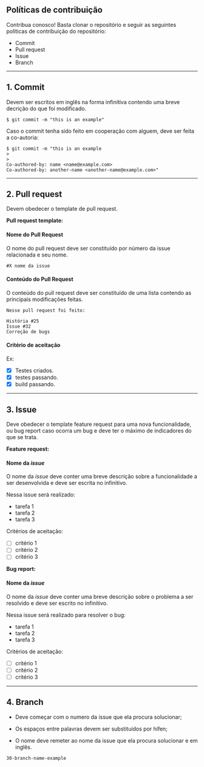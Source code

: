 ## Políticas de contribuição

Contribua conosco! Basta clonar o repositório e seguir as seguintes políticas de contribuição do repositório:

- Commit
- Pull request
- Issue
- Branch

---

## 1. Commit

Devem ser escritos em inglês na forma infinitiva contendo uma breve decrição do que foi modificado.

```
$ git commit -m "this is an example"
```

Caso o commit tenha sido feito em cooperação com alguem, deve ser feita a co-autoria:

```
$ git commit -m "this is an example
>
>
Co-authored-by: name <name@example.com>
Co-authored-by: another-name <another-name@example.com>"
```
---

## 2. Pull request

Devem obedecer o template de pull request.

**Pull request template:**

#### Nome do Pull Request

O nome do pull request deve ser constituído por número da issue relacionada e seu nome.

```
#X nome da issue
```

#### Conteúdo do Pull Request

O conteúdo do pull request deve ser constituído de uma lista contendo as principais modificações feitas.

```
Nesse pull request foi feito:

História #25
Issue #32
Correção de bugs
```

#### Critério de aceitação

Ex:
- [x] Testes criados.
- [x] testes passando.
- [x] build passando.

---

## 3. Issue

Deve obedecer o template feature request para uma nova funcionalidade, ou bug report caso ocorra um bug e deve ter o máximo de indicadores do que se trata.

**Feature request:**

#### Nome da *issue*

O nome da *issue* deve conter uma breve descrição sobre a funcionalidade a ser desenvolvida e deve ser escrita no infinitivo.

Nessa issue será realizado:
- tarefa 1
- tarefa 2
- tarefa 3

Critérios de aceitação:
- [ ] critério 1
- [ ] critério 2
- [ ] critério 3

**Bug report:**

#### Nome da *issue*

O nome da *issue* deve conter uma breve descrição sobre o problema a ser resolvido e deve ser escrito no infinitivo.

Nessa issue será realizado para resolver o bug:
- tarefa 1
- tarefa 2
- tarefa 3

Critérios de aceitação:
- [ ] critério 1
- [ ] critério 2
- [ ] critério 3

---

## 4. Branch

- Deve começar com o numero da issue que ela procura solucionar;

- Os espaços entre palavras devem ser substituídos por hífen;

- O nome deve remeter ao nome da issue que ela procura solucionar e em inglês.

```
30-branch-name-example
```






